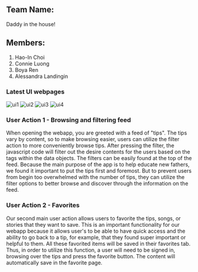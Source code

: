 ## Team Name: 
Daddy in the house!

## Members: 
1. Hao-In Choi
2. Connie Luong 
3. Boya Ren 
4. Alessandra Landingin

### Latest UI webpages
![ui1](milestone_img/idk)
![ui2](milestone_img/idk)
![ui3](milestone_img/idk)
![ui4](milestone_img/idk)

### User Action 1 - Browsing and filtering feed
When opening the webapp, you are greeted with a feed of "tips". The tips vary by content, so to make browsing easier, users can utilize the filter action to more conveniently browse tips. After pressing the filter, the javascript code will filter out the desire contents for the users based on the tags within the data objects. The filters can be easily found at the top of the feed. Because the main purpose of the app is to help educate new fathers, we found it important to put the tips first and foremost. But to prevent users from begin too overwhelmed with the number of tips, they can utilize the filter options to better browse and discover through the information on the feed. 

### User Action 2 - Favorites
Our second main user action allows users to favorite the tips, songs, or stories that they want to save. This is an important functionality for our webapp because it allows user's to be able to have quick access and the ability to go back to a tip, for example, that they found super important or helpful to them.  All these favorited items will be saved in their favorites tab. Thus, in order to utilize this function, a user will need to be signed in, browsing over the tips and press the favorite button. The content will automatically save in the favorite page. 
